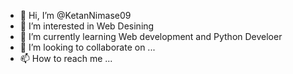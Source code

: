 - 👋 Hi, I’m @KetanNimase09
- 👀 I’m interested in Web Desining
- 🌱 I’m currently learning Web development and Python Develoer
- 💞️ I’m looking to collaborate on ...
- 📫 How to reach me ...

<!---
KetanNimase09/KetanNimase09 is a ✨ special ✨ repository because its `README.md` (this file) appears on your GitHub profile.
You can click the Preview link to take a look at your changes.
--->
